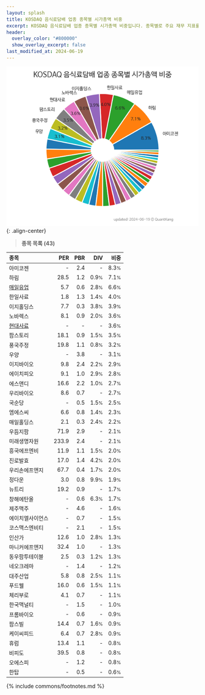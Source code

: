 ```yaml
---
layout: splash
title: KOSDAQ 음식료담배 업종 종목별 시가총액 비중
excerpt: KOSDAQ 음식료담배 업종 종목별 시가총액 비중입니다. 종목별로 주요 재무 지표를 함께 표시합니다.
header:
  overlay_color: "#800000"
  show_overlay_excerpt: false
last_modified_at: 2024-06-19
---
```



![KOSDAQ 음식료담배 업종 종목별 시가총액 비중](/stats/sector/images/kosdaq_업종_음식료담배_종목.png){: .align-center}


> **종목 목록 (43)**<a id="list"></a>

| **종목** | **PER** | **PBR** | **DIV** | **비중** |
| :------- | ------: | ------: | ------: | -------: |
| 아미코젠 | - | 2.4 | - | 8.3<small>%</small> |
| 하림 | 28.5 | 1.2 | 0.9<small>%</small> | 7.1<small>%</small> |
| [매일유업](/267980/) | 5.7 | 0.6 | 2.8<small>%</small> | 6.6<small>%</small> |
| 한일사료 | 1.8 | 1.3 | 1.4<small>%</small> | 4.0<small>%</small> |
| 이지홀딩스 | 7.7 | 0.3 | 3.8<small>%</small> | 3.9<small>%</small> |
| 노바렉스 | 8.1 | 0.9 | 2.0<small>%</small> | 3.6<small>%</small> |
| [현대사료](/016790/) | - | - | - | 3.6<small>%</small> |
| 팜스토리 | 18.1 | 0.9 | 1.5<small>%</small> | 3.5<small>%</small> |
| 풍국주정 | 19.8 | 1.1 | 0.8<small>%</small> | 3.2<small>%</small> |
| 우양 | - | 3.8 | - | 3.1<small>%</small> |
| 이지바이오 | 9.8 | 2.4 | 2.2<small>%</small> | 2.9<small>%</small> |
| 에이치피오 | 9.1 | 1.0 | 2.9<small>%</small> | 2.8<small>%</small> |
| 에스앤디 | 16.6 | 2.2 | 1.0<small>%</small> | 2.7<small>%</small> |
| 우리바이오 | 8.6 | 0.7 | - | 2.7<small>%</small> |
| 국순당 | - | 0.5 | 1.5<small>%</small> | 2.5<small>%</small> |
| 엠에스씨 | 6.6 | 0.8 | 1.4<small>%</small> | 2.3<small>%</small> |
| 매일홀딩스 | 2.1 | 0.3 | 2.4<small>%</small> | 2.2<small>%</small> |
| 우듬지팜 | 71.9 | 2.9 | - | 2.1<small>%</small> |
| 미래생명자원 | 233.9 | 2.4 | - | 2.1<small>%</small> |
| 흥국에프엔비 | 11.9 | 1.1 | 1.5<small>%</small> | 2.0<small>%</small> |
| 진로발효 | 17.0 | 1.4 | 4.2<small>%</small> | 2.0<small>%</small> |
| 우리손에프앤지 | 67.7 | 0.4 | 1.7<small>%</small> | 2.0<small>%</small> |
| 정다운 | 3.0 | 0.8 | 9.9<small>%</small> | 1.9<small>%</small> |
| 뉴트리 | 19.2 | 0.9 | - | 1.7<small>%</small> |
| 창해에탄올 | - | 0.6 | 6.3<small>%</small> | 1.7<small>%</small> |
| 제주맥주 | - | 4.6 | - | 1.6<small>%</small> |
| 에이치엘사이언스 | - | 0.7 | - | 1.5<small>%</small> |
| 코스맥스엔비티 | - | 2.1 | - | 1.5<small>%</small> |
| 인산가 | 12.6 | 1.0 | 2.8<small>%</small> | 1.3<small>%</small> |
| 마니커에프앤지 | 32.4 | 1.0 | - | 1.3<small>%</small> |
| 동우팜투테이블 | 2.5 | 0.3 | 1.2<small>%</small> | 1.3<small>%</small> |
| 네오크레마 | - | 1.4 | - | 1.2<small>%</small> |
| 대주산업 | 5.8 | 0.8 | 2.5<small>%</small> | 1.1<small>%</small> |
| 푸드웰 | 16.0 | 0.6 | 1.5<small>%</small> | 1.1<small>%</small> |
| 체리부로 | 4.1 | 0.7 | - | 1.1<small>%</small> |
| 한국맥널티 | - | 1.5 | - | 1.0<small>%</small> |
| 프롬바이오 | - | 0.6 | - | 0.9<small>%</small> |
| 팜스빌 | 14.4 | 0.7 | 1.6<small>%</small> | 0.9<small>%</small> |
| 케이씨피드 | 6.4 | 0.7 | 2.8<small>%</small> | 0.9<small>%</small> |
| 휴럼 | 13.4 | 1.1 | - | 0.8<small>%</small> |
| 비피도 | 39.5 | 0.8 | - | 0.8<small>%</small> |
| 오에스피 | - | 1.2 | - | 0.8<small>%</small> |
| 한탑 | - | 0.5 | - | 0.6<small>%</small> |

{% include commons/footnotes.md %}
